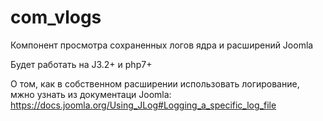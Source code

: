 # com_vlogs

Компонент просмотра сохраненных логов ядра и расширений Joomla

Будет работать на J3.2+ и php7+

О том, как в собственном расширении использовать логирование, мжно узнать из документаци Joomla: https://docs.joomla.org/Using_JLog#Logging_a_specific_log_file
